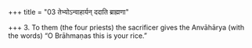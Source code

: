 +++
title = "03 तेभ्योऽन्वाहार्यन् ददाति ब्राह्मणा"

+++
3. To them (the four priests) the sacrificer gives the Anvāhārya (with the words) “O Brāhmaṇas this is your rice.”

